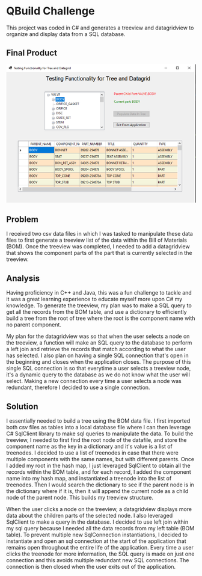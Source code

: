 # QBuild Challenge
This project was coded in C# and generates a treeview and datagridview to organize and display data from a SQL database.

## Final Product
![Image of Final Product](https://github.com/raymondchuu/qbuildchallenge/blob/master/images/qbuildchallengeapp.png)

## Problem
I received two csv data files in which I was tasked to manipulate these data files to first generate a treeview list of the data within the Bill of Materials (BOM). Once the treeview was completed, I needed to add a datagridview that shows the component parts of the part that is currently selected in the treeview.

## Analysis
Having proficiency in C++ and Java, this was a fun challenge to tackle and it was a great learning experience to educate myself more upon C# my knowledge. To generate the treeview, my plan was to make a SQL query to get all the records from the BOM table, and use a dictionary to efficiently build a tree from the root of tree where the root is the component name with no parent component. 

My plan for the datagridview was so that when the user selects a node on the treeview, a function will make an SQL query to the database to perform a left join and retrieve the records that match according to what the user has selected. I also plan on having a single SQL connection that's open in the beginning and closes when the application closes. The purpose of this single SQL connection is so that everytime a user selects a treeview node, it's a dynamic query to the database as we do not know what the user will select. Making a new connection every time a user selects a node was redundant, therefore I decided to use a single connection. 

## Solution
I essentially needed to build a tree using the BOM data file. I first imported both csv files as tables into a local database file where I can then leverage C# SqlClient library to make sql queries to manipulate the data. To build the treeview, I needed to first find the root node of the datafile, and store the component name as the key in a dictionary and it's value is a list of treenodes. I decided to use a list of treenodes in case that there were multiple components with the same names, but with different parents. Once I added my root in the hash map, I just leveraged SqlClient to obtain all the records within the BOM table, and for each record, I added the component name into my hash map, and instantiated a treenode into the list of treenodes. Then I would search the dictionary to see if the parent node is in the dictionary where if it is, then it will append the current node as a child node of the parent node. This builds my treeview structure.

When the user clicks a node on the treeview, a datagridview displays more data about the children parts of the selected node. I also leveraged SqlClient to make a query in the database. I decided to use left join within my sql query because I needed all the data records from my left table (BOM table). To prevent multiple new SqlConnection instantiations, I decided to instantiate and open an sql connection at the start of the application that remains open throughout the entire life of the application. Every time a user clicks the treenode for more information, the SQL query is made on just one connection and this avoids multiple redundant new SQL connections. The connection is then closed when the user exits out of the application. 
